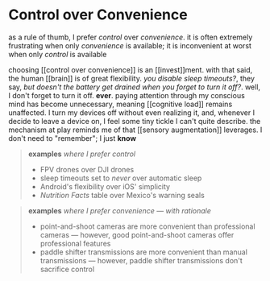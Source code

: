 # Control over Convenience

as a rule of thumb, I prefer _control_ over _convenience_. it is often extremely frustrating when only _convenience_ is available; it is inconvenient at worst when only _control_ is available

choosing [[control over convenience]] is an [[invest]]ment. with that said, the human [[brain]] is of great flexibility. _you disable sleep timeouts?_, they say, _but doesn't the battery get drained when you forget to turn it off?_. well, I don't forget to turn it off. **ever**. paying attention through my conscious mind has become unnecessary, meaning [[cognitive load]] remains unaffected. I turn my devices off without even realizing it, and, whenever I decide to leave a device on, I feel some tiny tickle I can't quite describe. the mechanism at play reminds me of that [[sensory augmentation]] leverages. I don't need to "remember"; I just **know**

> **examples** _where I prefer control_
>
> - FPV drones over DJI drones
> - sleep timeouts set to _never_ over automatic sleep
> - Android's flexibility over iOS' simplicity
> - _Nutrition Facts_ table over Mexico's warning seals

> **examples** _where I prefer convenience &mdash; with rationale_
>
> - point-and-shoot cameras are more convenient than professional cameras &mdash; however, good point-and-shoot cameras offer professional features
> - paddle shifter transmissions are more convenient than manual transmissions &mdash; however, paddle shifter transmissions don't sacrifice control
